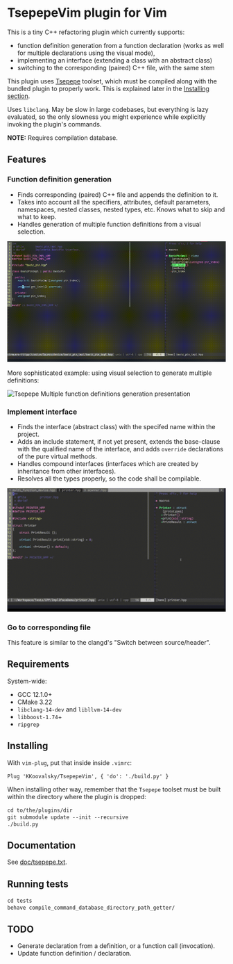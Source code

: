 # TsepepeVim plugin for Vim

This is a tiny C++ refactoring plugin which currently supports:

* function definition generation from a function declaration (works as well for multiple declarations using the visual 
mode),
* implementing an interface (extending a class with an abstract class)
* switching to the corresponding (paired) C++ file, with the same stem

This plugin uses [Tsepepe](https://github.com/KKoovalsky/Tsepepe) toolset, which must be compiled along with the
bundled plugin to properly work. This is explained later in the [Installing section](#installing).

Uses `libclang`. May be slow in large codebases, but everything is lazy evaluated, so the only slowness you might
experience while explicitly invoking the plugin's commands.

**NOTE:** Requires compilation database.

## Features

### Function definition generation

- Finds corresponding (paired) C++ file and appends the definition to it.
- Takes into account all the specifiers, attributes, default parameters, namespaces, nested classes, nested types, etc.
Knows what to skip and what to keep.
- Handles generation of multiple function definitions from a visual selection.

![Tsepepe Function definition generator presentation](./doc/assets/tsepepe_gen_def_presentation.gif)

More sophisticated example: using visual selection to generate multiple definitions:

![Tsepepe Multiple function definitions generation presentation](doc/assets/tsepepe_gen_def_multiple_presentation.gif)

### Implement interface

- Finds the interface (abstract class) with the specifed name within the project.
- Adds an include statement, if not yet present, extends the base-clause with the qualified name of the interface,
and adds `override` declarations of the pure virtual methods.
- Handles compound interfaces (interfaces which are created by inheritance from other interfaces).
- Resolves all the types properly, so the code shall be compilable.

![Tsepepe Implement interface presentation](./doc/assets/tsepepe_impl_iface_presentation.gif)

### Go to corresponding file

This feature is similar to the clangd's "Switch between source/header".

## Requirements

System-wide:

* GCC 12.1.0+
* CMake 3.22
* `libclang-14-dev` and `libllvm-14-dev`
* `libboost-1.74`+
* `ripgrep`

## Installing

With `vim-plug`, put that inside inside `.vimrc`:

```
Plug 'KKoovalsky/TsepepeVim', { 'do': './build.py' }
```

When installing other way, remember that the `Tsepepe` toolset must be built within the directory where the 
plugin is dropped:

```
cd to/the/plugins/dir
git submodule update --init --recursive
./build.py
```

## Documentation

See [doc/tsepepe.txt](doc/tsepepe.txt).

## Running tests

```
cd tests
behave compile_command_database_directory_path_getter/
```

## TODO

* Generate declaration from a definition, or a function call (invocation).
* Update function definition / declaration.
